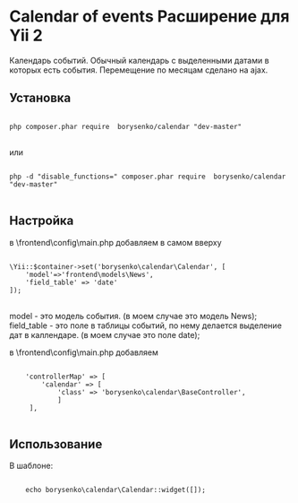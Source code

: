 <h1>Calendar of events Расширение для Yii 2</h1>
Календарь событий. Обычный календарь с выделенными датами в которых есть события. Перемещение по месяцам сделано на ajax.

<h2>Установка</h2>

<pre>
<code>
php composer.phar require  borysenko/calendar "dev-master"
</code>
</pre>
или
<pre>
<code>
php -d "disable_functions=" composer.phar require  borysenko/calendar "dev-master"
</code>
</pre>

<h2>Настройка</h2>
в \frontend\config\main.php добавляем в самом вверху
<pre>
<code>
\Yii::$container->set('borysenko\calendar\Calendar', [
    'model'=>'frontend\models\News',
    'field_table' => 'date'
]);
</code>
</pre>
model - это модель события. (в моем случае это модель News);
field_table - это поле в таблицы событий, по нему делается выделение дат в каллендаре. (в моем случае это поле date);

в \frontend\config\main.php добавляем
<pre>
<code>
    'controllerMap' => [
        'calendar' => [
            'class' => 'borysenko\calendar\BaseController',
            ]
     ],
</code>
</pre>

<h2>Использование</h2>

В шаблоне:
<pre>
<code>
    echo borysenko\calendar\Calendar::widget([]);
</code>
</pre>
